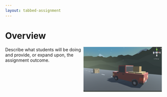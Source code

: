 ```yaml
---
layout: tabbed-assignment
---
```


# Overview

<img src="assets/images/screen-capture.png" align="right" width="50%">

Describe what students will be doing and provide, or expand upon, the assignment outcome.

